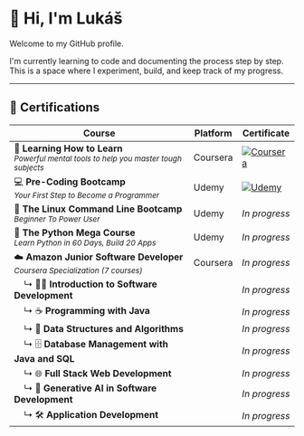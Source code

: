 # 👋 Hi, I'm Lukáš

Welcome to my GitHub profile.

I'm currently learning to code and documenting the process step by step.  
This is a space where I experiment, build, and keep track of my progress.

---

## 📜 Certifications

| Course | Platform | Certificate |
|--------|----------|-------------|
| 🧠 **Learning How to Learn**<br><sub>*Powerful mental tools to help you master tough subjects*</sub> | Coursera | [![Coursera](https://img.shields.io/badge/View-Certificate-blue)](https://coursera.org/share/66272bbcde85fc75eec95f6810853821) |
| 💻 **Pre-Coding Bootcamp**<br><sub>*Your First Step to Become a Programmer*</sub> | Udemy | [![Udemy](https://img.shields.io/badge/View-Certificate-orange)](https://www.udemy.com/certificate/UC-2037d7c6-f171-416d-b8ed-720013bd6cc6/) |
| 🐧 **The Linux Command Line Bootcamp**<br><sub>*Beginner To Power User*</sub> | Udemy | _In progress_ |
| 🐍 **The Python Mega Course**<br><sub>*Learn Python in 60 Days, Build 20 Apps*</sub> | Udemy | _In progress_ |
| ☁️ **Amazon Junior Software Developer**<br><sub>*Coursera Specialization (7 courses)*</sub> | Coursera | _In progress_ |
| &nbsp;&nbsp;&nbsp;&nbsp;↳ 🧑‍💻 **Introduction to Software Development** | &nbsp; | _In progress_ |
| &nbsp;&nbsp;&nbsp;&nbsp;↳ ☕ **Programming with Java** | &nbsp; | _In progress_ |
| &nbsp;&nbsp;&nbsp;&nbsp;↳ 🧮 **Data Structures and Algorithms** | &nbsp; | _In progress_ |
| &nbsp;&nbsp;&nbsp;&nbsp;↳ 🗄️ **Database Management with Java and SQL** | &nbsp; | _In progress_ |
| &nbsp;&nbsp;&nbsp;&nbsp;↳ 🌐 **Full Stack Web Development** | &nbsp; | _In progress_ |
| &nbsp;&nbsp;&nbsp;&nbsp;↳ 🤖 **Generative AI in Software Development** | &nbsp; | _In progress_ |
| &nbsp;&nbsp;&nbsp;&nbsp;↳ 🛠️ **Application Development** | &nbsp; | _In progress_ |
